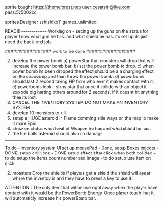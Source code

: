 sprite bought 
https://themeforest.net/
user:cesarsiri@live.com
pass:525002cc

sprites Designer
 ashishlko11
 games_unlimited


READ!!!  -------------
Working on - 
setting up the guns on the status for player know what gun he has. and what shield he has.
its set up its just need the back-end job.





#################  work to be done  ##################

2) develop the power bomb
        a) powerStar that monsters will drop that will increase the power bomb bar.
        b) set the power bomb to drop.
        c) when power bomb its been dropped the effect should be a a charging effect on the spaceship and then throw the power bomb.
        d) powerbomb should last 2 second taking HP from who ever it makes contact with it.
        e) powerbomb look - shiny star that once it collide with an object it explode big hurting others around for 2 seconds. if it doesnt hit anything then its lost.
4) CANCEL THE INVENTORY SYSTEM DO NOT MAKE AN INVENTORY SYSTEM
5) develop 10 monsters to kill.
6) setup a HUGE asteroid in Flame comming side ways on the map to make it more Epic
7) show on status what level of Weapon he has and what shield he has.
8) the fire balls asteroid should also do damage.

--------------


To do - inventory system UI
 set up mousePad - Done,
 setup Boxes onjects - DONE, 
 setup collitions - DONE
 setup effect after click when both collided - to do
 setup the items count number and image - to do
 setup use item on click

2) monsters Drop the shields if players get a shield the shield will apear where the inventoy is and they have to press a key to use it.

ATTENTION : The only item that wil be use right away when the player have contact with it would be the
PowerBomb Energy. Once player touch that it will automaticly increase his powerBomb bar.